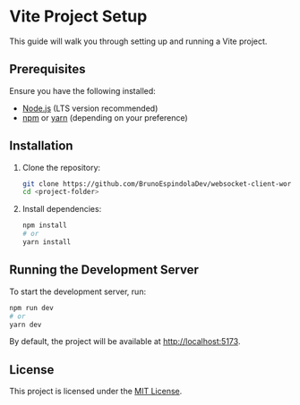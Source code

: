 # Vite Project Setup

This guide will walk you through setting up and running a Vite project.

## Prerequisites

Ensure you have the following installed:
- [Node.js](https://nodejs.org/) (LTS version recommended)
- [npm](https://www.npmjs.com/) or [yarn](https://yarnpkg.com/) (depending on your preference)

## Installation

1. Clone the repository:
   ```bash
   git clone https://github.com/BrunoEspindolaDev/websocket-client-workshop.git
   cd <project-folder>
   ```

2. Install dependencies:
   ```bash
   npm install
   # or
   yarn install
   ```

## Running the Development Server

To start the development server, run:
```bash
npm run dev
# or
yarn dev
```

By default, the project will be available at [http://localhost:5173](http://localhost:5173).

## License

This project is licensed under the [MIT License](LICENSE).

